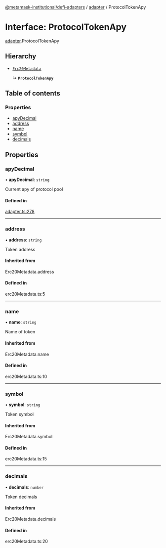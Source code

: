 [@metamask-institutional/defi-adapters](../README.md) / [adapter](../modules/adapter.md) / ProtocolTokenApy

# Interface: ProtocolTokenApy

[adapter](../modules/adapter.md).ProtocolTokenApy

## Hierarchy

- [`Erc20Metadata`](../modules/erc20Metadata.md#erc20metadata)

  ↳ **`ProtocolTokenApy`**

## Table of contents

### Properties

- [apyDecimal](adapter.ProtocolTokenApy.md#apydecimal)
- [address](adapter.ProtocolTokenApy.md#address)
- [name](adapter.ProtocolTokenApy.md#name)
- [symbol](adapter.ProtocolTokenApy.md#symbol)
- [decimals](adapter.ProtocolTokenApy.md#decimals)

## Properties

### apyDecimal

• **apyDecimal**: `string`

Current apy of protocol pool

#### Defined in

[adapter.ts:278](https://github.com/consensys-vertical-apps/mmi-defi-adapters/blob/e9d45bd/src/types/adapter.ts#L278)

___

### address

• **address**: `string`

Token address

#### Inherited from

Erc20Metadata.address

#### Defined in

erc20Metadata.ts:5

___

### name

• **name**: `string`

Name of token

#### Inherited from

Erc20Metadata.name

#### Defined in

erc20Metadata.ts:10

___

### symbol

• **symbol**: `string`

Token symbol

#### Inherited from

Erc20Metadata.symbol

#### Defined in

erc20Metadata.ts:15

___

### decimals

• **decimals**: `number`

Token decimals

#### Inherited from

Erc20Metadata.decimals

#### Defined in

erc20Metadata.ts:20
